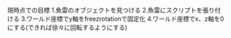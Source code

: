 現時点での目標
1.魚雷のオブジェクトを見つける
2.魚雷にスクリプトを張り付ける
3.ワールド座標でy軸をfreezrotationで固定化
4.ワールド座標でx、z軸を0にする(できれば徐々に回転するようにする)
